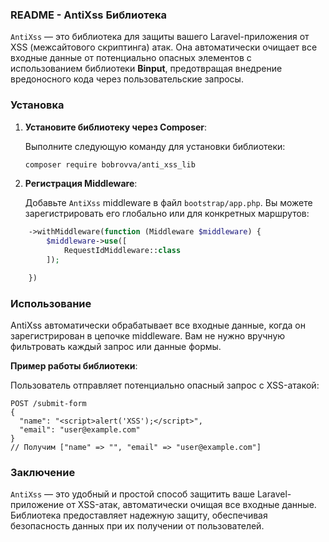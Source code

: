 ### README - AntiXss Библиотека

`AntiXss` — это библиотека для защиты вашего Laravel-приложения от XSS (межсайтового скриптинга) атак. Она автоматически очищает все входные данные от потенциально опасных элементов с использованием библиотеки **Binput**, предотвращая внедрение вредоносного кода через пользовательские запросы.


### Установка

1. **Установите библиотеку через Composer**:

   Выполните следующую команду для установки библиотеки:

   ```bash
   composer require bobrovva/anti_xss_lib
   ```

2. **Регистрация Middleware**:

   Добавьте `AntiXss` middleware в файл `bootstrap/app.php`. Вы можете зарегистрировать его глобально или для конкретных маршрутов:

```php
    ->withMiddleware(function (Middleware $middleware) {
        $middleware->use([
            RequestIdMiddleware::class
        ]);

    })
```

### Использование

AntiXss автоматически обрабатывает все входные данные, когда он зарегистрирован в цепочке middleware. Вам не нужно вручную фильтровать каждый запрос или данные формы.

**Пример работы библиотеки**:

Пользователь отправляет потенциально опасный запрос с XSS-атакой:

   ```http
   POST /submit-form
   {
     "name": "<script>alert('XSS');</script>",
     "email": "user@example.com"
   }
   // Получим ["name" => "", "email" => "user@example.com"]
   ```


### Заключение

`AntiXss` — это удобный и простой способ защитить ваше Laravel-приложение от XSS-атак, автоматически очищая все входные данные. Библиотека предоставляет надежную защиту, обеспечивая безопасность данных при их получении от пользователей.